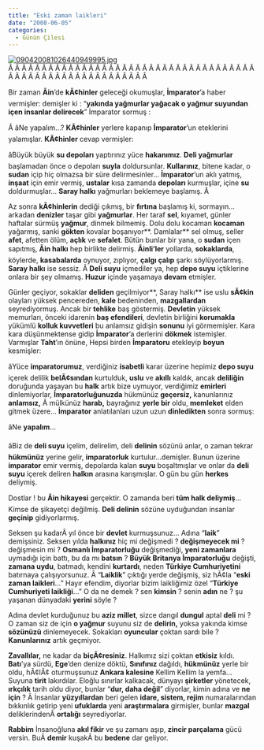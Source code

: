 ```yaml
---
title: "Eski zaman laikleri"
date: "2008-06-05"
categories: 
  - Günün Çilesi
---
```


[![090420081026440949995.jpg](/uploads/2008/06/090420081026440949995.jpg)](/uploads/2008/06/090420081026440949995.jpg "090420081026440949995.jpg")Â Â Â Â Â Â Â Â Â Â Â Â Â Â Â Â Â Â Â Â Â Â Â Â Â Â Â Â Â Â Â Â Â Â Â Â Â Â Â Â Â Â Â Â Â Â Â Â Â Â Â Â Â Â Â Â Â Â 

Bir zaman **Ãin**’de **kÃ¢hinler** geleceği okumuşlar, **İmparator**’a haber vermişler: demişler ki : “**yakında yağmurlar yağacak o yağmur suyundan içen insanlar delirecek**” İmparator sormuş :

Â âNe yapalım…? **KÃ¢hinler** yerlere kapanıp **İmparator**’un eteklerini yalamışlar. **KÃ¢hinler** cevap vermişler:

âBüyük büyük **su depoları** yaptırınız yüce **hakanımız**. **Deli yağmurlar** başlamadan önce o depoları **suyla** doldursunlar. **Kullarınız**, bitene kadar, o **sudan** içip hiç olmazsa bir süre delirmesinler… **İmparator**’un aklı yatmış, **inşaat** için emir vermiş, **ustalar** kısa zamanda **depoları** kurmuşlar, içine **su** doldurmuşlar… **Saray halkı** yağmurları beklemeye başlamış. Â 

Az sonra **kÃ¢hinlerin** dediği çıkmış, bir **fırtına** başlamış ki, sormayın…arkadan **denizler** taşar gibi **yağmurlar**. Her taraf **sel**, kıyamet, günler haftalar sürmüş **yağmur**, dinmek bilmemiş. Dolu dolu kocaman **kocaman** yağarmış, sanki **gökten** kovalar boşanıyor**. Damlalar** sel olmuş, seller **afet**, afetten ölüm, **açlık** ve **sefalet**. Bütün bunlar bir yana, o **sudan** içen sapıtmış, **Ãin halkı** hep birlikte delirmiş. **Ãinli’ler** yollarda, **sokaklarda**, köylerde, **kasabalarda** oynuyor, zıplıyor, **çalgı çalıp** şarkı söylüyorlarmış. **Saray halkı** ise sessiz. Â **Deli suyu** içmediler ya, hep **depo suyu** içtiklerine onlara bir şey olmamış. **Huzur** içinde yaşamaya **devam** etmişler.

Günler geçiyor, sokaklar **deliden** geçilmiyor**, Saray halkı** ise uslu **sÃ¢kin** olayları yüksek pencereden, **kale** bedeninden, **mazgallardan** seyrediyormuş. Ancak bir **tehlike** baş göstermiş. **Devletin** yüksek memurları, önceki idarenin **baş efendileri**, devletin birliğini **korumakla** yükümlü **kolluk kuvvetleri** bu anlamsız gidişin **sonunu** iyi görmemişler. Kara kara düşünmektense gidip **İmparator**’a derlerini **dökmek** istemişler. Varmışlar **Taht**’ın önüne, Hepsi birden **İmparatoru** etekleyip **boyun** kesmişler:

âYüce **imparatorumuz**, verdiğiniz **isabetli** karar üzerine hepimiz **depo suyu** içerek delilik **belÃ¢sından** kurtulduk, **uslu** ve **akıllı** kaldık, ancak **deliliğin** doruğunda yaşayan bu **halk** artık bize uymuyor, verdiğimiz **emirleri** dinlemiyorlar, **İmparatorluğunuzda** hükmünüz **geçersiz,** kanunlarınız **anlamsız,** Â mülkünüz **harab,** bayrağınız **yerle bir** oldu, **memleket** elden gitmek üzere… **İmparator** anlatılanları uzun uzun **dinledikten** sonra sormuş:

âNe **yapalım**…

âBiz de **deli suyu** içelim, delirelim, deli **delinin** sözünü anlar, o zaman tekrar **hükmünüz** yerine gelir, **imparatorluk** kurtulur…demişler. Bunun üzerine **imparator** emir vermiş, depolarda kalan **suyu** boşaltmışlar ve onlar da **deli suyu** içerek deliren **halkın** arasına karışmışlar. O gün bu gün **herkes** deliymiş.

Dostlar ! bu **Ãin hikayesi** gerçektir. O zamanda beri **tüm halk deliymiş**… Kimse de şikayetçi değilmiş. **Deli delinin** sözüne uyduğundan insanlar **geçinip** gidiyorlarmış.

Seksen şu kadarÂ yıl önce bir **devlet** kurmuşsunuz… Adına “**laik**” demişsiniz. Seksen yılda **halkınız** hiç mi değişmedi ? **değişmeyecek mi** ? değişmesin mi ? **Osmanlı İmparatorluğu** değişmediği, **yeni zamanlara** uymadığı için battı, bu da mı **batsın** ? **Büyük Britanya İmparatorluğu** değişti, **zamana uydu**, batmadı, kendini **kurtardı**, neden **Türkiye Cumhuriyetini** batırnaya çalışıyorsunuz. Â “**Laiklik**” çıktığı yerde değişmiş, siz hÃ¢la “**eski zaman laikleri**…” Hayır efendim, diyorlar bizim laikliğimiz özel “**Türkiye Cumhuriyeti laikliği**…” O da ne demek ? sen **kimsin** ? senin **adın** ne ? şu yaşanan dünyadaki **yerini** söyle ?

Adına devlet kurduğunuz bu **aziz millet**, sizce dangıl **dungul** aptal **deli** mi ? O zaman siz de için **o yağmur** suyunu siz de **delirin,** yoksa yakında kimse **sözünüzü** dinlemeyecek. Sokakları **oyuncular** çoktan sardı bile ? **Kanunlarınız** artık geçmiyor.

**Zavallılar,** ne kadar da **biçÃ¢resiniz**. Halkımız sizi çoktan **etkisiz** kıldı. **Batı**’ya sürdü, **Ege**’den denize döktü, **Sınıfınız** dağıldı, **hükmünüz** yerle bir oldu, hÃ¢lÃ¢ oturmuşsunuz **Ankara kalesine** Kellim Kellim la yemfa… Suyuna **tirit** lakırdılar. Eloğlu sınırlar kalkacak, dünyayı **şirketler** yönetecek, **ırkçılık** tarih oldu diyor, bunlar “**dur, daha değil**” diyorlar, kimin adına ve **ne için** ? Â İnsanlar **yüzyıllardan** beri gelen **idare, sistem, rejim** numaralarından bıkkınlık getirip yeni **ufuklarda** yeni **araştırmalara** girmişler, bunlar **mazgal** deliklerindenÂ **ortalığı** seyrediyorlar.

**Rabbim** İnsanoğluna **akıl fikir** ve şu zamanı aşıp, **zincir parçalama** gücü versin. BuÂ **demir** kuşakÂ bu **bedene** dar geliyor.
